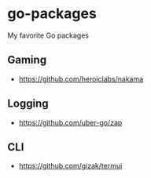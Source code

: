 # go-packages

My favorite Go packages

## Gaming
- https://github.com/heroiclabs/nakama

## Logging
- https://github.com/uber-go/zap

## CLI
- https://github.com/gizak/termui
